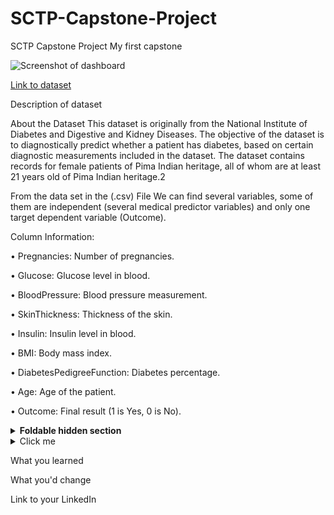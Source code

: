 # SCTP-Capstone-Project
SCTP Capstone Project
 My first capstone

![Screenshot of dashboard](https://imgur.com/H7lfPNi.jpeg)


[Link to dataset](https://drive.google.com/file/d/15QF7pSUJkCzldLHn4pDC1zfpmf4m6mSW/view?usp=sharing)

Description of dataset

About the Dataset
This dataset is originally from the National Institute of Diabetes and Digestive and Kidney Diseases. The objective of the dataset is to diagnostically predict whether a patient has diabetes, based on certain diagnostic measurements included in the dataset. The dataset contains records for female patients of Pima Indian heritage, all of whom are at least 21 years old  of Pima Indian heritage.2

From the data set in the (.csv) File We can find several variables, some of them are independent (several medical predictor variables) and only one target dependent variable (Outcome).

Column Information:

•	Pregnancies: Number of pregnancies.

•	Glucose: Glucose level in blood.

•	BloodPressure: Blood pressure measurement.

•	SkinThickness: Thickness of the skin.

•	Insulin: Insulin level in blood.

•	BMI: Body mass index.

•	DiabetesPedigreeFunction: Diabetes percentage.

•	Age: Age of the patient.

•	Outcome: Final result (1 is Yes, 0 is No).


<details>
<summary><b>Foldable hidden section</b></summary>

Any folded content here. It requires an empty line just above it!

</details>


<details>
  <summary>Click me</summary>
  
  ### Heading
  1. Foo
  2. Bar
     * Baz
     * Qux

  ### Some Javascript
  
js
  function logSomething(something) {
    console.log('Something', something);
  }
  
</details>

What you learned

What you'd change

Link to your LinkedIn
